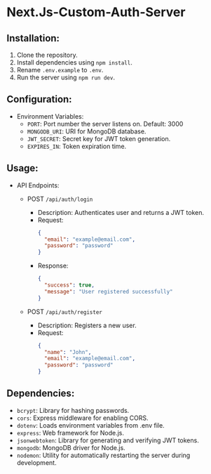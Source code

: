 # Next.Js-Custom-Auth-Server

## Installation:

1. Clone the repository.
2. Install dependencies using `npm install`.
3. Rename `.env.example` to `.env`.
4. Run the server using `npm run dev`.

## Configuration:

- Environment Variables:
  - `PORT`: Port number the server listens on. Default: 3000
  - `MONGODB_URI`: URI for MongoDB database.
  - `JWT_SECRET`: Secret key for JWT token generation.
  - `EXPIRES_IN`: Token expiration time.

## Usage:

- API Endpoints:

  - POST `/api/auth/login`

    - Description: Authenticates user and returns a JWT token.
    - Request:
      ```json
      {
        "email": "example@email.com",
        "password": "password"
      }
      ```
    - Response:
      ```json
      {
        "success": true,
        "message": "User registered successfully"
      }
      ```

  - POST `/api/auth/register`
    - Description: Registers a new user.
    - Request:
      ```json
      {
        "name": "John",
        "email": "example@email.com",
        "password": "password"
      }
      ```

## Dependencies:

- `bcrypt`: Library for hashing passwords.
- `cors`: Express middleware for enabling CORS.
- `dotenv`: Loads environment variables from .env file.
- `express`: Web framework for Node.js.
- `jsonwebtoken`: Library for generating and verifying JWT tokens.
- `mongodb`: MongoDB driver for Node.js.
- `nodemon`: Utility for automatically restarting the server during development.
